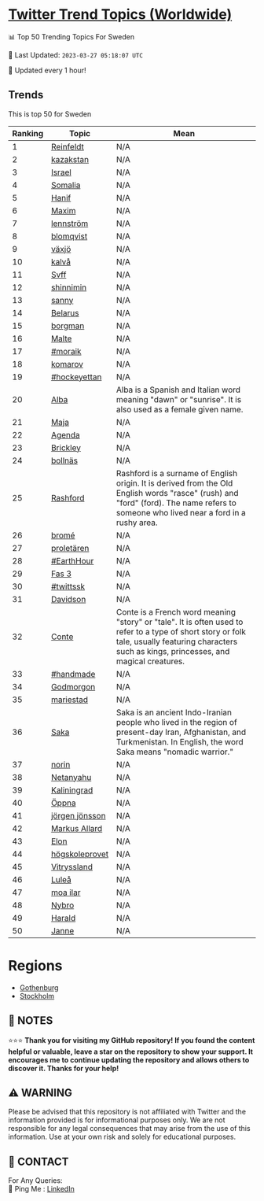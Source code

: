[Twitter Trend Topics (Worldwide)](https://github.com/ErcinDedeoglu/Twitter-Trend-Topics)
==========


📊 Top 50 Trending Topics For Sweden

📆 Last Updated: `2023-03-27 05:18:07 UTC`

🔧 Updated every 1 hour!


## Trends

This is top 50 for Sweden

| Ranking | Topic | Mean |
| ------- | ------------ | ------------ |
| 1 | [Reinfeldt](http://twitter.com/search?q=Reinfeldt) | N/A |
| 2 | [kazakstan](http://twitter.com/search?q=kazakstan) | N/A |
| 3 | [Israel](http://twitter.com/search?q=Israel) | N/A |
| 4 | [Somalia](http://twitter.com/search?q=Somalia) | N/A |
| 5 | [Hanif](http://twitter.com/search?q=Hanif) | N/A |
| 6 | [Maxim](http://twitter.com/search?q=Maxim) | N/A |
| 7 | [lennström](http://twitter.com/search?q=lennstr%c3%b6m) | N/A |
| 8 | [blomqvist](http://twitter.com/search?q=blomqvist) | N/A |
| 9 | [växjö](http://twitter.com/search?q=v%c3%a4xj%c3%b6) | N/A |
| 10 | [kalvå](http://twitter.com/search?q=kalv%c3%a5) | N/A |
| 11 | [Svff](http://twitter.com/search?q=Svff) | N/A |
| 12 | [shinnimin](http://twitter.com/search?q=shinnimin) | N/A |
| 13 | [sanny](http://twitter.com/search?q=sanny) | N/A |
| 14 | [Belarus](http://twitter.com/search?q=Belarus) | N/A |
| 15 | [borgman](http://twitter.com/search?q=borgman) | N/A |
| 16 | [Malte](http://twitter.com/search?q=Malte) | N/A |
| 17 | [#moraik](http://twitter.com/search?q=%23moraik) | N/A |
| 18 | [komarov](http://twitter.com/search?q=komarov) | N/A |
| 19 | [#hockeyettan](http://twitter.com/search?q=%23hockeyettan) | N/A |
| 20 | [Alba](http://twitter.com/search?q=Alba) | Alba is a Spanish and Italian word meaning "dawn" or "sunrise". It is also used as a female given name. |
| 21 | [Maja](http://twitter.com/search?q=Maja) | N/A |
| 22 | [Agenda](http://twitter.com/search?q=Agenda) | N/A |
| 23 | [Brickley](http://twitter.com/search?q=Brickley) | N/A |
| 24 | [bollnäs](http://twitter.com/search?q=bolln%c3%a4s) | N/A |
| 25 | [Rashford](http://twitter.com/search?q=Rashford) | Rashford is a surname of English origin. It is derived from the Old English words "rasce" (rush) and "ford" (ford). The name refers to someone who lived near a ford in a rushy area. |
| 26 | [bromé](http://twitter.com/search?q=brom%c3%a9) | N/A |
| 27 | [proletären](http://twitter.com/search?q=prolet%c3%a4ren) | N/A |
| 28 | [#EarthHour](http://twitter.com/search?q=%23EarthHour) | N/A |
| 29 | [Fas 3](http://twitter.com/search?q=Fas+3) | N/A |
| 30 | [#twittssk](http://twitter.com/search?q=%23twittssk) | N/A |
| 31 | [Davidson](http://twitter.com/search?q=Davidson) | N/A |
| 32 | [Conte](http://twitter.com/search?q=Conte) | Conte is a French word meaning "story" or "tale". It is often used to refer to a type of short story or folk tale, usually featuring characters such as kings, princesses, and magical creatures. |
| 33 | [#handmade](http://twitter.com/search?q=%23handmade) | N/A |
| 34 | [Godmorgon](http://twitter.com/search?q=Godmorgon) | N/A |
| 35 | [mariestad](http://twitter.com/search?q=mariestad) | N/A |
| 36 | [Saka](http://twitter.com/search?q=Saka) | Saka is an ancient Indo-Iranian people who lived in the region of present-day Iran, Afghanistan, and Turkmenistan. In English, the word Saka means "nomadic warrior." |
| 37 | [norin](http://twitter.com/search?q=norin) | N/A |
| 38 | [Netanyahu](http://twitter.com/search?q=Netanyahu) | N/A |
| 39 | [Kaliningrad](http://twitter.com/search?q=Kaliningrad) | N/A |
| 40 | [Öppna](http://twitter.com/search?q=%c3%96ppna) | N/A |
| 41 | [jörgen jönsson](http://twitter.com/search?q=j%c3%b6rgen+j%c3%b6nsson) | N/A |
| 42 | [Markus Allard](http://twitter.com/search?q=Markus+Allard) | N/A |
| 43 | [Elon](http://twitter.com/search?q=Elon) | N/A |
| 44 | [högskoleprovet](http://twitter.com/search?q=h%c3%b6gskoleprovet) | N/A |
| 45 | [Vitryssland](http://twitter.com/search?q=Vitryssland) | N/A |
| 46 | [Luleå](http://twitter.com/search?q=Lule%c3%a5) | N/A |
| 47 | [moa ilar](http://twitter.com/search?q=moa+ilar) | N/A |
| 48 | [Nybro](http://twitter.com/search?q=Nybro) | N/A |
| 49 | [Harald](http://twitter.com/search?q=Harald) | N/A |
| 50 | [Janne](http://twitter.com/search?q=Janne) | N/A |



# Regions

* [Gothenburg](</Sweden/Gothenburg.md>)
* [Stockholm](</Sweden/Stockholm.md>)



## 📝 NOTES

⭐⭐⭐ **Thank you for visiting my GitHub repository! If you found the content helpful or valuable, leave a star on the repository to show your support. It encourages me to continue updating the repository and allows others to discover it. Thanks for your help!**


## ⚠️ WARNING

Please be advised that this repository is not affiliated with Twitter and the information provided is for informational purposes only. We are not responsible for any legal consequences that may arise from the use of this information. Use at your own risk and solely for educational purposes.


## 📨 CONTACT

 For Any Queries:  
            🏓 Ping Me : [LinkedIn](https://www.linkedin.com/in/ercindedeoglu/)
